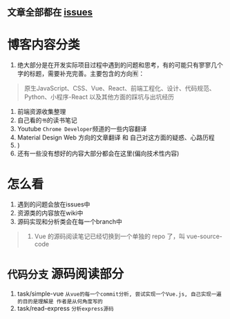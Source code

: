 ## 文章全部都在 [issues](https://github.com/ly525/blog/issues)

# 博客内容分类
1. 绝大部分是在开发实际项目过程中遇到的问题和思考，有的可能只有寥寥几个字的标题，需要补充完善。主要包含的方向🈶️：
> 原生JavaScript、CSS、Vue、React、前端工程化、设计、代码规范、Python、小程序-React 以及其他方面的踩坑与出坑经历
1. 前端资源收集整理
2. 自己看的`书`的读书笔记
3. Youtube `Chrome Developer`频道的一些内容翻译
4. Material Design Web 方向的文章翻译 和 自己对这方面的疑惑、心路历程
4. )
5. 还有一些没有想好的内容大部分都会在这里(偏向技术性内容)

# 怎么看
1. 遇到的问题会放在issues中
2. 资源类的内容放在wiki中
3. 源码实现和分析类会在每一个branch中
> 1. Vue 的源码阅读笔记已经切换到一个单独的 repo 了，叫 vue-source-code



# `代码分支` 源码阅读部分
1. task/simple-vue `从vue的每一个commit分析, 尝试实现一个Vue.js, 自己实现一遍的目的是理解是 作者是从何角度写的`
2. task/read-express `分析express源码`
